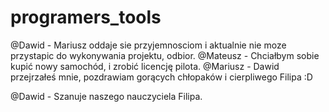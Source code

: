 # programers_tools

@Dawid - Mariusz oddaje sie przyjemnosciom i aktualnie nie moze przystapic do wykonywania projektu, odbior.
@Mateusz - Chciałbym sobie kupić nowy samochód, i zrobić licencję pilota.
@Mariusz - Dawid przejrzałeś mnie, pozdrawiam gorących chłopaków i cierpliwego Filipa :D

@Dawid - Szanuje naszego nauczyciela Filipa.